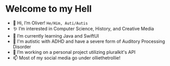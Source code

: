 # Welcome to my Hell
- 🦋 Hi, I’m Oliver!
` He/Him, Auti/Autis `
- 🪱 I’m interested in Computer Science, History, and Creative Media
- 🌱 I’m currently learning Java and SwiftUI
- 🍭 I'm autistic with ADHD and have a severe form of Auditory Processing Disorder
- 💞️ I’m working on a personal project utilizing pluralkit's API
- 📫 Most of my social media go under olliethetrollie!
